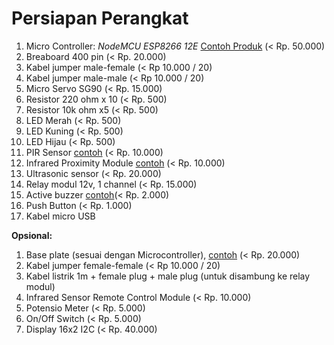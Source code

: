 # Persiapan Perangkat

1. Micro Controller: _NodeMCU ESP8266 12E_ [Contoh Produk](https://www.tokopedia.com/cncstorebandung/nodemcu-lolin-lua-wifi-v3-4mb-32mbits-ch340-flash-esp8266-esp12-board) (< Rp. 50.000) 
2. Breaboard 400 pin (< Rp. 20.000)
3. Kabel jumper male-female (< Rp 10.000 / 20)
4. Kabel jumper male-male (< Rp 10.000 / 20)
5. Micro Servo SG90 (< Rp. 15.000)
6. Resistor 220 ohm x 10 (< Rp. 500)
7. Resistor 10k ohm x5 (< Rp. 500)
8. LED Merah (< Rp. 500)
9. LED Kuning (< Rp. 500)
10. LED Hijau (< Rp. 500)
11. PIR Sensor [contoh](https://www.tokopedia.com/cncstorebandung/cnc-hc-sr501-sr501-pir-motion-sensor-pyroelectric-infra-red-sensor) (< Rp. 10.000)
12. Infrared Proximity Module [contoh](https://www.tokopedia.com/easyware-id/ir-infrared-obstacle-avoidance-sensor-module-ir-proximity-sensor) (< Rp. 10.000)
13. Ultrasonic sensor (< Rp. 20.000)
14. Relay modul 12v, 1 channel (< Rp. 15.000)
15. Active buzzer [contoh](https://www.tokopedia.com/cncstorebandung/cnc-buzzer-speaker-active-5v-for-arduino-uno-mega-mini-nano)(< Rp. 2.000)
16. Push Button (< Rp. 1.000)
17. Kabel micro USB

**Opsional:**
1. Base plate (sesuai dengan Microcontroller), [contoh](https://www.tokopedia.com/cncstorebandung/cnc-base-plate-board-nodemcu-lua-wifi-esp8266-backplane-lolin) (< Rp. 20.000)
2. Kabel jumper female-female (< Rp 10.000 / 20)
3. Kabel listrik 1m + female plug + male plug (untuk disambung ke relay modul)
4. Infrared Sensor Remote Control Module (< Rp. 10.000)
5. Potensio Meter (< Rp. 5.000)
6. On/Off Switch (< Rp. 5.000)
7. Display 16x2 I2C (< Rp. 40.000)